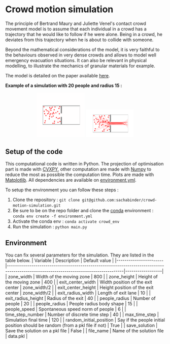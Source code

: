 # Crowd motion simulation

The principle of Bertrand Maury and Juliette Venel's contact crowd movement model is to assume that each individual in a crowd has a trajectory that he would like to follow if he were alone. Being in a crowd, he deviates from this trajectory when he is about to collide with someone. 

Beyond the mathematical considerations of the model, it is very faithful to the behaviours observed in very dense crowds and allows to model well emergency evacuation situations. It can also be relevant in physical modelling, to illustrate the mechanics of granular materials for example. 

The model is detailed on the paper available [here](https://hal.science/hal-00350815).

**Example of a simulation with 20 people and radius 15 :**
<p align="center">
    <img src="results/result20.gif" alt="2D_cstspeed_Neumann" width="30%"></a>
    <img src="results/result20.png" alt="2D_cstspeed_Neumann_flat" width="30%"></a>
</p>

## Setup of the code
This computational code is written in Python. The projection of optimisation part is made with [CVXPY](https://www.cvxpy.org/), other computation are made with [Numpy](https://numpy.org/) to reduce the most as possible the computation time. Plots are made with [Matplotlib](https://matplotlib.org/).
All dependencies are available on [environment.yml](environment.yml).

To setup the environment you can follow these steps :
1. Clone the repository : `git clone git@github.com:sachabinder/crowd-motion-simulation.git`
2. Be sure to be on the repo folder and clone the [conda](https://www.anaconda.com/products/distribution) environment : `conda env create -f environment.yml`
3. Activate the conda env : `conda activate crowd_env`
4. Run the simulation : `python main.py`

## Environment
You can fix several parameters for the simulation. They are listed in the table below.
| Variable | Description | Default value |
|-----------------------|---------------------------------------------------------------------------------------------------------------------------------------|------------------|
| zone_width | Width of the moving zone | 800 |
| zone_height | Height of the moving zone | 400 |
| exit_center_width | Width position of the exit center | zone_width/2 |
| exit_center_height | Height position of the exit center | zone_width/2 |
| exit_radius_width | Length of exit lane | 10 |
| exit_radius_height | Radius of the exit | 40 |
| people_radius | Number of people | 20 |
| people_radius | People radius body shape | 15 |
| people_speed | Spontaneous speed norm of people | 6 |
| time_step_number | Number of discrete time step | 40 |
| max_time_step | Simulation final time | 120 |
| random_initial_position | Say if the people initial position should be random (from a pkl file if not) | True |
| save_solution | Save the solution on a pkl file | False |
| file_name | Name of the solution file | data.pkl |

